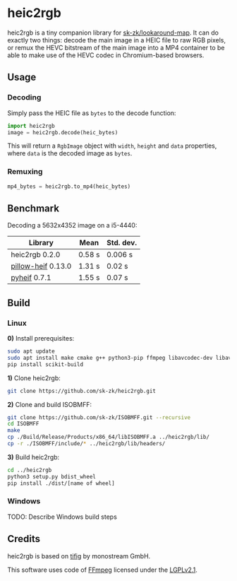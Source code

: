 # heic2rgb

heic2rgb is a tiny companion library for [sk-zk/lookaround-map](https://github.com/sk-zk/lookaround-map).
It can do exactly two things: decode the main image in a HEIC file to raw RGB pixels, or remux the HEVC bitstream of the main image into a MP4 container to be able to make use of
the HEVC codec in Chromium-based browsers.

## Usage
### Decoding
Simply pass the HEIC file as `bytes` to the decode function:

```python
import heic2rgb
image = heic2rgb.decode(heic_bytes)
```

This will return a `RgbImage` object with `width`, `height` and `data` properties, where `data` is the decoded image as `bytes`.

### Remuxing
```python
mp4_bytes = heic2rgb.to_mp4(heic_bytes)
````

## Benchmark
Decoding a 5632x4352 image on a i5-4440:

|Library|Mean|Std. dev.|
|-------|----|---------|
|heic2rgb 0.2.0|0.58 s|0.006 s|
|[pillow-heif](https://github.com/bigcat88/pillow_heif) 0.13.0|1.31 s|0.02 s|
|[pyheif](https://github.com/carsales/pyheif) 0.7.1|1.55 s|0.07 s|

## Build
### Linux
**0\)** Install prerequisites:
```sh
sudo apt update
sudo apt install make cmake g++ python3-pip ffmpeg libavcodec-dev libavformat-dev libswscale-dev
pip install scikit-build
```

**1\)** Clone heic2rgb:
```sh
git clone https://github.com/sk-zk/heic2rgb.git
```

**2\)** Clone and build ISOBMFF:
```sh
git clone https://github.com/sk-zk/ISOBMFF.git --recursive
cd ISOBMFF
make
cp ./Build/Release/Products/x86_64/libISOBMFF.a ../heic2rgb/lib/
cp -r ./ISOBMFF/include/* ../heic2rgb/lib/headers/
```

**3\)** Build heic2rgb:
```sh
cd ../heic2rgb
python3 setup.py bdist_wheel
pip install ./dist/[name of wheel]
```

### Windows
TODO: Describe Windows build steps

## Credits
heic2rgb is based on [tifig](https://github.com/monostream/tifig) by monostream GmbH.

This software uses code of [FFmpeg](http://ffmpeg.org) licensed under the [LGPLv2.1](http://www.gnu.org/licenses/old-licenses/lgpl-2.1.html).
